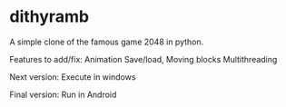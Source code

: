 # dithyramb
A simple clone of the famous game 2048 in python.

Features to add/fix:
Animation
Save/load, 
Moving blocks
Multithreading

Next version:
Execute in windows

Final version:
Run in Android
